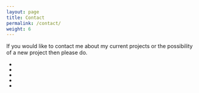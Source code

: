 ```yaml
---
layout: page
title: Contact
permalink: /contact/
weight: 6
---
```

If you would like to contact me about my current projects or the possibility of a new project then please do.
<ul class="contact-social">
<li>
  <a href="https://www.instagram.com/pkkent/?hl=en">
<div class="icon-black insta">
  <span class="link-spanner"></span>
</div>
</li>

<li>
<a href="https://github.com/paulkennethkent">
<div class="icon-black github"><span class="link-spanner"></span>
</div>
  </a>
</li>


<li>
<a href="https://twitter.com/paulkennethkent">
<div class="icon-black twitter"><span class="link-spanner"></span>
</div>
  </a>
</li>

<li>
<a href="https://uk.linkedin.com/in/paul-kent-b8875545">
<div class="icon-black linkedin"><span class="link-spanner"></span>
</div>
  </a>
</li>

<li>
<a href="https://uk.linkedin.com/in/paul-kent-b8875545">
<div class="icon-black email"><span class="link-spanner"></span>
</div>
  </a>
</li>

</ul>
